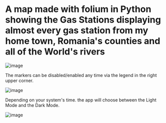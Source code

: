 # A map made with folium in Python showing the Gas Stations displaying almost every gas station from my home town, Romania's counties and all of the World's rivers


![image](https://user-images.githubusercontent.com/95591065/167263126-dce0ca7c-f817-47c0-a227-dc57bcf714c9.png)

The markers can be disabled/enabled any time via the legend in the right upper corner.

![image](https://user-images.githubusercontent.com/95591065/167263171-2179a52a-2bf3-4187-b38b-d68e51d3ff63.png)

Depending on your system's time. the app will choose between the Light Mode and the Dark Mode.

![image](https://user-images.githubusercontent.com/95591065/167263200-1fcdad19-b2b3-4703-a032-f25ab32cb6e2.png)

